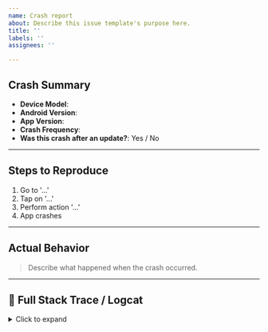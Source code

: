 ```yaml
---
name: Crash report
about: Describe this issue template's purpose here.
title: ''
labels: ''
assignees: ''

---
```


##  Crash Summary

- **Device Model**: <!-- e.g. Pixel 7, Samsung S23 -->
- **Android Version**: <!-- e.g. Android 13 -->
- **App Version**: <!-- e.g. 2.1.3 (build 451) -->
- **Crash Frequency**: <!-- e.g. every time on launch, randomly, on certain screen -->
- **Was this crash after an update?**: Yes / No

---

##  Steps to Reproduce

1. Go to '...'
2. Tap on '...'
3. Perform action '...'
4. App crashes

---

##  Actual Behavior

> Describe what happened when the crash occurred.

---

## 📄 Full Stack Trace / Logcat

<details>
<summary>Click to expand</summary>
